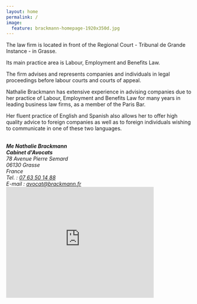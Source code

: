 ```yaml
---
layout: home
permalink: /
image:
  feature: brackmann-homepage-1920x350d.jpg
---
```


<meta name="keywords" content="{{ site.tags | join: ', ' }}">

<p>The law firm is located in front of the Regional Court - Tribunal de Grande Instance - in Grasse.</p>

<p>Its main practice area is Labour, Employment and Benefits Law.</p>

<p>The firm advises and represents companies and individuals in legal proceedings before labour courts and courts of appeal.</p>

<p>Nathalie Brackmann has extensive experience in advising companies due to her practice of Labour, Employment and Benefits Law for many years in leading business law firms, as a member of the Paris Bar.</p>

<p>Her fluent practice of English and Spanish also allows her to offer high quality advice to foreign companies as well as to foreign individuals wishing to communicate in one of these two languages.</p>

<div class="tile">
      	<div class="span4">
    		<address>
    		<br>
          <strong>Me Nathalie Brackmann</strong><br>
          <strong>Cabinet d'Avocats</strong><br>
    			78 Avenue Pierre Semard<br>
    			06130 Grasse<br>
    			France<br>
			    Tel. : <a href="tel:+33763501488">07 63 50 14 88</a><br>
          E-mail : <a href="mailto:avocat@brackmann.fr">avocat@brackmann.fr</a>
    		</address>
		<iframe src="https://www.google.com/maps/embed?pb=!1m14!1m8!1m3!1d23092.798032394214!2d6.929862!3d43.656495!3m2!1i1024!2i768!4f13.1!3m3!1m2!1s0x0%3A0xa85eedccf5fedc34!2sNathalie+BRACKMANN+Avocat!5e0!3m2!1sen!2sfr!4v1466261217255" width="400" height="300" frameborder="0" style="border:0" allowfullscreen></iframe>
    	</div>
    
</div><!-- /.tiles -->

